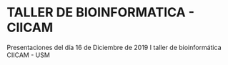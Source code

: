 # TALLER DE BIOINFORMATICA - CIICAM
Presentaciones del día 16 de Diciembre de 2019
I taller de bioinformática 
CIICAM - USM

